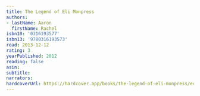 ```yaml
---
title: The Legend of Eli Monpress
authors:
- lastName: Aaron
  firstName: Rachel
isbn10: '0316193577'
isbn13: '9780316193573'
read: 2013-12-12
rating: 3
yearPublished: 2012
reading: false
asin:
subtitle:
narrators:
hardcoverUrl: https://hardcover.app/books/the-legend-of-eli-monpress/editions/30397122
---
```

